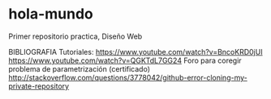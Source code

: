 # hola-mundo
Primer repositorio practica, Diseño Web


BIBLIOGRAFIA
Tutoriales:
https://www.youtube.com/watch?v=BncoKRD0jUI
https://www.youtube.com/watch?v=QGKTdL7GG24
Foro para coregir problema de parametrización (certificado)
http://stackoverflow.com/questions/3778042/github-error-cloning-my-private-repository
